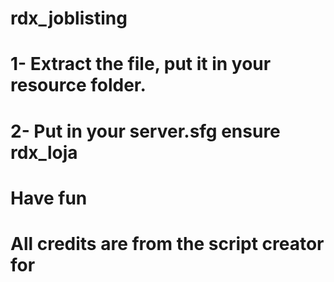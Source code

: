 # rdx_joblisting

# 1- Extract the file, put it in your resource folder.
# 2- Put in your server.sfg ensure rdx_loja
# Have fun
# All credits are from the script creator for
